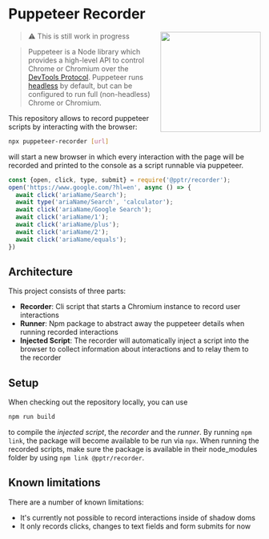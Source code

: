 # Puppeteer Recorder

<img src="https://user-images.githubusercontent.com/10379601/29446482-04f7036a-841f-11e7-9872-91d1fc2ea683.png" height="200" align="right">

> :warning: This is still work in progress

> Puppeteer is a Node library which provides a high-level API to control Chrome or Chromium over the [DevTools Protocol](https://chromedevtools.github.io/devtools-protocol/). Puppeteer runs [headless](https://developers.google.com/web/updates/2017/04/headless-chrome) by default, but can be configured to run full (non-headless) Chrome or Chromium.

This repository allows to record puppeteer scripts by interacting with the browser:

```bash
npx puppeteer-recorder [url]
```

will start a new browser in which every interaction with the page will be recorded and printed to the console as 
a script runnable via puppeteer.

```js
const {open, click, type, submit} = require('@pptr/recorder');
open('https://www.google.com/?hl=en', async () => {
  await click('ariaName/Search');
  await type('ariaName/Search', 'calculator');
  await click('ariaName/Google Search');
  await click('ariaName/1');
  await click('ariaName/plus');
  await click('ariaName/2');
  await click('ariaName/equals');
})
```

## Architecture

This project consists of three parts:
- __Recorder__: Cli script that starts a Chromium instance to record user interactions
- __Runner__: Npm package to abstract away the puppeteer details when running recorded interactions
- __Injected Script__: The recorder will automatically inject a script into the browser to collect information about interactions and to relay them to the recorder

## Setup

When checking out the repository locally, you can use 

```bash
npm run build
```

to compile the _injected script_, the _recorder_ and the _runner_.
By running `npm link`, the package will become available to be run via `npx`.
When running the recorded scripts, make sure the package is available in their node_modules folder by using `npm link @pptr/recorder`.

## Known limitations

There are a number of known limitations:
- It's currently not possible to record interactions inside of shadow doms
- It only records clicks, changes to text fields and form submits for now
